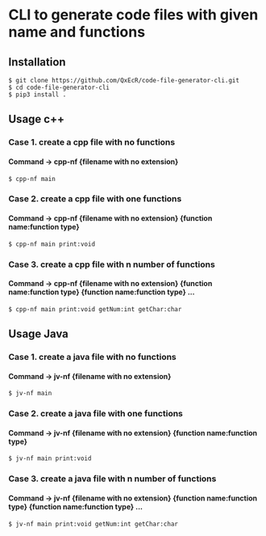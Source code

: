 # CLI to generate code files with given name and functions


## Installation

```shell
$ git clone https://github.com/QxEcR/code-file-generator-cli.git
$ cd code-file-generator-cli
$ pip3 install .
```

## Usage c++

### Case 1. create a cpp file with no functions
#### Command -> cpp-nf {filename with no extension}
```shell
$ cpp-nf main
```

### Case 2. create a cpp file with one functions
#### Command -> cpp-nf {filename with no extension} {function name:function type}
```shell
$ cpp-nf main print:void
```


### Case 3. create a cpp file with n number of functions
#### Command -> cpp-nf {filename with no extension} {function name:function type} {function name:function type} ...
```shell
$ cpp-nf main print:void getNum:int getChar:char
```

## Usage Java

### Case 1. create a java file with no functions
#### Command -> jv-nf {filename with no extension}
```shell
$ jv-nf main
```

### Case 2. create a java file with one functions
#### Command -> jv-nf {filename with no extension} {function name:function type}
```shell
$ jv-nf main print:void
```


### Case 3. create a java file with n number of functions
#### Command -> jv-nf {filename with no extension} {function name:function type} {function name:function type} ...
```shell
$ jv-nf main print:void getNum:int getChar:char
```

